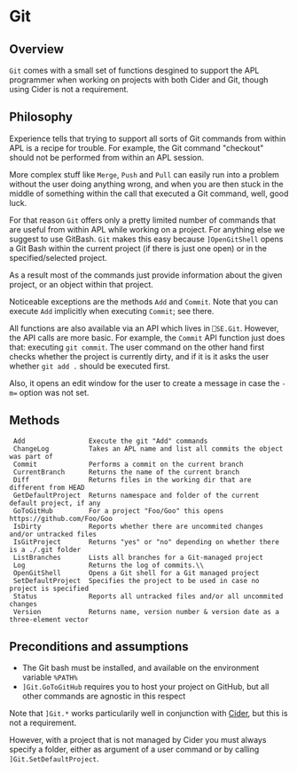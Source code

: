 # Git


## Overview

`Git` comes with a small set of functions desgined to support the APL programmer when working on projects with both Cider and Git, though using Cider is not a requirement.


## Philosophy

Experience tells that trying to support all sorts of Git commands from within APL is a recipe for trouble. For example, the Git command "checkout" should not be performed from within an APL session. 

More complex stuff like `Merge`, `Push` and `Pull` can easily run into a problem without the user doing anything wrong, and when you are then stuck in the middle of something within the call that executed a Git command, well, good luck.

For that reason `Git` offers only a pretty limited number of commands that are useful from within APL while working on a project. For anything else we suggest to use GitBash. `Git` makes this easy because `]OpenGitShell` opens a Git Bash within the current project (if there is just one open) or in the specified/selected project.

As a result most of the commands just provide information about the given project, or an object within that project.

Noticeable exceptions are the methods `Add` and `Commit`. Note that you can execute `Add` implicitly when executing `Commit`; see there.

All functions are also available via an API which lives in `⎕SE.Git`. However, the API calls are more basic. For example, the  `Commit` API function just does that: executing `git commit`. The user command on the other hand first checks whether the project is currently dirty, and if it is it asks the user whether `git add .` should be executed first. 

Also, it opens an edit window for the user to create a message in case the `-m=` option was not set.

## Methods

```
 Add                Execute the git "Add" commands                                         
 ChangeLog          Takes an APL name and list all commits the object was part of          
 Commit             Performs a commit on the current branch                                
 CurrentBranch      Returns the name of the current branch            
 Diff               Returns files in the working dir that are different from HEAD
 GetDefaultProject  Returns namespace and folder of the current default project, if any    
 GoToGitHub         For a project "Foo/Goo" this opens https://github.com/Foo/Goo
 IsDirty            Reports whether there are uncommited changes and/or untracked files
 IsGitProject       Returns "yes" or "no" depending on whether there is a ./.git folder    
 ListBranches       Lists all branches for a Git-managed project                            
 Log                Returns the log of commits.\\
 OpenGitShell       Opens a Git shell for a Git managed project                             
 SetDefaultProject  Specifies the project to be used in case no project is specified   
 Status             Reports all untracked files and/or all uncommited changes
 Version            Returns name, version number & version date as a three-element vector
```

## Preconditions and assumptions

* The Git bash must be installed, and available on the environment variable `%PATH%`
* `]Git.GoToGitHub` requires you to host your project on GitHub, but all other commands are agnostic in this respect

Note that `]Git.*` works particularily well in conjunction with [Cider](https://github.com/aplteam/Cider), but this is not a requirement. 

However, with a project that is not managed by Cider you must always specify a folder, either as argument of a user command or by calling `]Git.SetDefaultProject`.